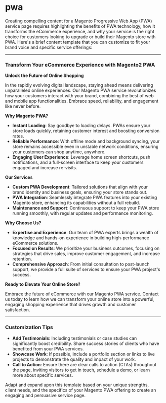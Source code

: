 # pwa
Creating compelling content for a Magento Progressive Web App (PWA) service page requires highlighting the benefits of PWA technology, how it transforms the eCommerce experience, and why your service is the right choice for customers looking to upgrade or build their Magento store with PWA. Here's a brief content template that you can customize to fit your brand voice and specific service offerings:

---

### Transform Your eCommerce Experience with Magento2 PWA

**Unlock the Future of Online Shopping**

In the rapidly evolving digital landscape, staying ahead means delivering unparalleled online experiences. Our Magento PWA service revolutionizes how your customers interact with your brand, combining the best of web and mobile app functionalities. Embrace speed, reliability, and engagement like never before.

**Why Magento PWA?**

- **Instant Loading**: Say goodbye to loading delays. PWAs ensure your store loads quickly, retaining customer interest and boosting conversion rates.
- **Reliable Performance**: With offline mode and background syncing, your store remains accessible even in unstable network conditions, ensuring your customers can shop anytime, anywhere.
- **Engaging User Experience**: Leverage home screen shortcuts, push notifications, and a full-screen interface to keep your customers engaged and increase re-visits.

**Our Services**

- **Custom PWA Development**: Tailored solutions that align with your brand identity and business goals, ensuring your store stands out.
- **PWA Integration**: Seamlessly integrate PWA features into your existing Magento store, enhancing its capabilities without a full rebuild.
- **Maintenance and Support**: Continuous support to keep your PWA store running smoothly, with regular updates and performance monitoring.

**Why Choose Us?**

- **Expertise and Experience**: Our team of PWA experts brings a wealth of knowledge and hands-on experience in building high-performance eCommerce solutions.
- **Focused on Results**: We prioritize your business outcomes, focusing on strategies that drive sales, improve customer engagement, and increase retention.
- **Comprehensive Approach**: From initial consultation to post-launch support, we provide a full suite of services to ensure your PWA project's success.

**Ready to Elevate Your Online Store?**

Embrace the future of eCommerce with our Magento PWA service. Contact us today to learn how we can transform your online store into a powerful, engaging shopping experience that drives growth and customer satisfaction.

---

### Customization Tips

- **Add Testimonials**: Including testimonials or case studies can significantly boost credibility. Share success stories of clients who have benefited from your PWA services.
- **Showcase Work**: If possible, include a portfolio section or links to live projects to demonstrate the quality and impact of your work.
- **Call to Action**: Ensure there are clear calls to action (CTAs) throughout the page, inviting visitors to get in touch, schedule a demo, or learn more about specific services.

Adapt and expand upon this template based on your unique strengths, client needs, and the specifics of your Magento PWA offering to create an engaging and persuasive service page.
